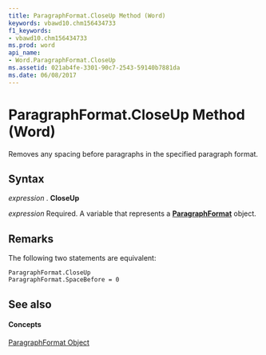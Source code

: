 ```yaml
---
title: ParagraphFormat.CloseUp Method (Word)
keywords: vbawd10.chm156434733
f1_keywords:
- vbawd10.chm156434733
ms.prod: word
api_name:
- Word.ParagraphFormat.CloseUp
ms.assetid: 021ab4fe-3301-90c7-2543-59140b7881da
ms.date: 06/08/2017
---
```



# ParagraphFormat.CloseUp Method (Word)

Removes any spacing before paragraphs in the specified paragraph format.


## Syntax

 _expression_ . **CloseUp**

 _expression_ Required. A variable that represents a **[ParagraphFormat](paragraphformat-object-word.md)** object.


## Remarks

The following two statements are equivalent: 


```
ParagraphFormat.CloseUp 
ParagraphFormat.SpaceBefore = 0
```


## See also


#### Concepts


[ParagraphFormat Object](paragraphformat-object-word.md)

